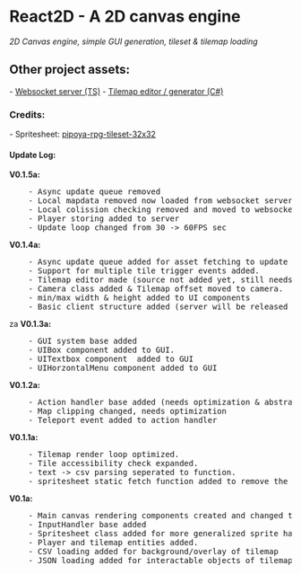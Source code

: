 <h1>React2D - A 2D canvas engine</h1>
<i>
    2D Canvas engine, simple GUI generation, tileset & tilemap loading<br />
</i>

<h2>Other project assets:</h2>
- <a href="https://github.com/JannickOste/2d-canvas-engine-server">Websocket server (TS)</a>
- <a href="https://github.com/JannickOste/react2d-tilemap-editor">Tilemap editor / generator (C#)</a>


<h3>Credits: </h3>
- Spritesheet: <a href="https://pipoya.itch.io/pipoya-rpg-tileset-32x32">pipoya-rpg-tileset-32x32</a>

<h4>Update Log:</h4> 
<strong>V0.1.5a:</strong> 
<pre>
    - Async update queue removed
    - Local mapdata removed now loaded from websocket server
    - Local colission checking removed and moved to websocket server
    - Player storing added to server
    - Update loop changed from 30 -> 60FPS sec
</pre>
<strong>V0.1.4a:</strong> 
<pre>
    - Async update queue added for asset fetching to update loop.
    - Support for multiple tile trigger events added. 
    - Tilemap editor made (source not added yet, still needs some bug fixing)
    - Camera class added & Tilemap offset moved to camera.
    - min/max width & height added to UI components
    - Basic client structure added (server will be released in seperate repository).
</pre>
za
<strong>V0.1.3a:</strong> 
<pre>
    - GUI system base added
    - UIBox component added to GUI.
    - UITextbox component  added to GUI
    - UIHorzontalMenu component added to GUI 
</pre>

<strong>V0.1.2a:</strong> 
<pre>
    - Action handler base added (needs optimization & abstractation, no interface implementation in node, gotta look into this)
    - Map clipping changed, needs optimization 
    - Teleport event added to action handler
</pre>

<strong>V0.1.1a:</strong> 
<pre>
    - Tilemap render loop optimized.
    - Tile accessibility check expanded. 
    - text -> csv parsing seperated to function.
    - spritesheet static fetch function added to remove the need to load/parse image yourself.
</pre>

<strong>V0.1a:</strong> 
<pre>
    - Main canvas rendering components created and changed to frame based updates.
    - InputHandler base added
    - Spritesheet class added for more generalized sprite handeling
    - Player and tilemap entities added.
    - CSV loading added for background/overlay of tilemap
    - JSON loading added for interactable objects of tilemap
</pre>
